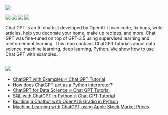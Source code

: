 

![](https://github.com/TirendazAcademy/ChatGPT-with-Examples/blob/main/Images/ChatGPT-Examples.png?raw=true)

[![](https://img.shields.io/badge/OpenAI-navy?style=plastic&logo=openai&logoColor=white)]()
[![](https://img.shields.io/badge/ChatGPT-purple?style=plastic&logo=chatgpt&logoColor=white)]()
[![](https://img.shields.io/badge/Python-blue?&style=plastic&logo=python&logoColor=white)]()
[![](https://img.shields.io/badge/SQL-green?&style=plastic&logo=sqlite&logoColor=white)]()



Chat GPT is an AI chatbot developed by OpenAI. It can code, fix bugs, write articles, help you decorate your home, make up recipes, and more. Chat GPT was fine-tuned on top of GPT-3.5 using supervised learning and reinforcement learning. This repo contains ChatGPT tutorials about data science, machine learning, deep learning, Python. We show how to use Chat GPT with examples. 

## [![](https://img.shields.io/badge/YouTube-FF0000?style=plastic&logo=youtube&logoColor=white)](https://www.youtube.com/playlist?list=PLbQRubTta6ffYpLSVD7cCjj2juFrWSkhc)

- [ChatGPT with Examples 🔥 Chat GPT Tutorial](https://www.youtube.com/watch?v=KVFwByOIPY8)
- [How does ChatGPT act as a Python interpreter?](https://www.youtube.com/watch?v=Y_rIpeVwS5Y&t=8s)
- [ChatGPT for Data Science 🔥 Chat GPT Tutorial](https://www.youtube.com/watch?v=s7h8ntRQUvI)
- [SQL with ChatGPT in Python 🔥 Chat GPT Tutorial](https://www.youtube.com/watch?v=QbPqz8-IqOs)
- [Building a Chatbot with OpenAI & Gradio in Python](https://youtu.be/JXhzFlSBvg0)
- [Machine Learning with ChatGPT using Apple Stock Market Prices](https://youtu.be/g5utGLzc6g8)
